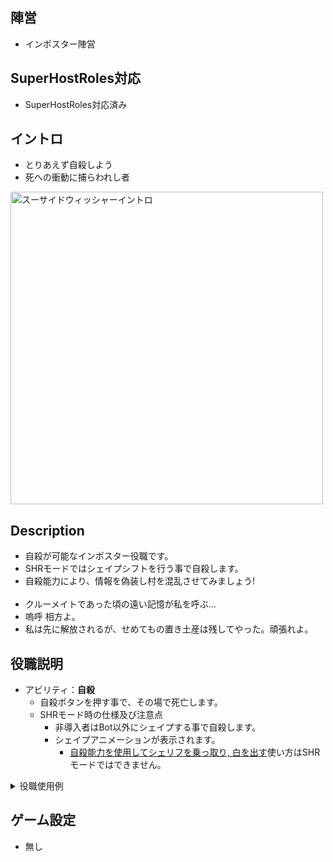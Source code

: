 ## 陣営
- インポスター陣営

## SuperHostRoles対応
- SuperHostRoles対応済み

## イントロ
- とりあえず自殺しよう
- 死への衝動に捕らわれし者
<img src="https://github.com/SuperNewRoles/SuperNewRoles/assets/104145991/383cb647-07e6-4c21-8999-23d4247d6484" alt="スーサイドウィッシャーイントロ" title="スーサイドウィッシャーイントロ" width="500px">

## Description
- 自殺が可能なインポスター役職です。
- SHRモードではシェイプシフトを行う事で自殺します。
- 自殺能力により、情報を偽装し村を混乱させてみましょう!<br><br>
- クルーメイトであった頃の遠い記憶が私を呼ぶ...
- 嗚呼 相方よ。
- 私は先に解放されるが、せめてもの置き土産は残してやった。頑張れよ。

## 役職説明
- アビリティ：**自殺**
  - 自殺ボタンを押す事で、その場で死亡します。
  - SHRモード時の仕様及び注意点
    - 非導入者はBot以外にシェイプする事で自殺します。
    - シェイプアニメーションが表示されます。
      - [自殺能力を使用してシェリフを乗っ取り, 白を出す](#能力を使用してシェリフを乗っ取り,黒や白を出す)使い方はSHRモードではできません。

<details><summary>役職使用例</summary><div>

### 能力を使用してシェリフを乗っ取り,黒や白を出す
- 前提条件 : 
  > - 1. シェリフはインポスター陣営をキルの対象にとると対象を殺す事ができる。
  > - 2. シェリフはクルーメイト陣営をキルの対象にとると自殺する。
  > - 3. インポスターは仲間のインポスターをキルの対象にとる事が不可能。<br><br>
- 能力の利用
  - キル能力(【前提条件:a】の利用, キル人外は全員可能)
    - シェリフが人外を殺害可能な能力を持つ事を利用し、キルを行い**対象を黒と思わせる**。<br><br>
  - 自殺能力(【前提条件:b】 の利用)
    - 自殺する事でキルボタンの判定内にいるプレイヤーを白と思わせる。
      - 仲間の**インポスターの前で自殺すると**、自身は死亡するが「仲間が**白である**」という**情報に見せかける事ができる**。
      - インポスター陣営に**有利な情報を提示したプレイヤーの前で自殺すると**、「**対象は白であり、対象が提示した情報は正しい**」**という情報に見せかける事ができる**。
        - インポスター陣営に有利な情報を出したプレイヤーがマッドロールでなかった場合、対象の情報が破綻しても、反転して黒であると判断されるのは対象及び既に死亡している自身だけであり、直接的には他のインポスター陣営には影響がない。<br><br>
  - シェリフ騙り時における他のインポスターとの違い
    - キル能力のみ有する**他のインポスターは**, シェリフの処刑対象として**仲間のインポスターを指定された時に**, 【前提条件:c】により**能力的に指示に従う事ができない**。
    - **スーサイドウィッシャーは**, シェリフの処刑対象として**仲間のインポスターを指定された時に,** 自殺能力によりシェリフの能力を再現可能な為 **能力的に指示に従う事ができる。**

</div></details>

## ゲーム設定
- 無し
<!--| 名前 | 詳細 | SHR対応 |-->
<!--| :-- | :-- | :--: |-->
<!--| CustomOption名 | 何が設定できるかの詳細説明 |-->